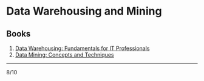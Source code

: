 # Data Warehousing and Mining

## Books
1. [Data Warehousing: Fundamentals for IT Professionals](https://www.amazon.in/Data-Warehousing-Fundamentals-Professionals-2ed/dp/8126537299/)
2. [Data Mining: Concepts and Techniques](https://www.amazon.in/Data-Mining-Concepts-Techniques-Han/dp/9380931913/)  
---
8/10

